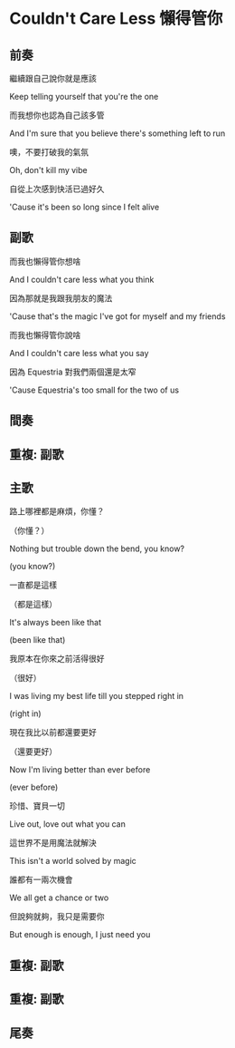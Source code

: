 # Couldn't Care Less 懶得管你

## 前奏

繼續跟自己說你就是應該

Keep telling yourself that you're the one



而我想你也認為自己該多管

And I'm sure that you believe there's something left to run



噢，不要打破我的氣氛

Oh, don't kill my vibe



自從上次感到快活已過好久

'Cause it's been so long since I felt alive

## 副歌
而我也懶得管你想啥

And I couldn't care less what you think



因為那就是我跟我朋友的魔法

'Cause that's the magic I've got for myself and my friends



而我也懶得管你說啥

And I couldn't care less what you say



因為 Equestria 對我們兩個還是太窄

'Cause Equestria's too small for the two of us

## 間奏

## 重複: 副歌

## 主歌

路上哪裡都是麻煩，你懂？

（你懂？）

Nothing but trouble down the bend, you know?

(you know?)



一直都是這樣

（都是這樣）

It's always been like that

(been like that)



我原本在你來之前活得很好

（很好）

I was living my best life till you stepped right in

(right in)



現在我比以前都還要更好

（還要更好）

Now I'm living better than ever before

(ever before)



珍惜、寶貝一切

Live out, love out what you can



這世界不是用魔法就解決

This isn't a world solved by magic



誰都有一兩次機會

We all get a chance or two



但說夠就夠，我只是需要你

But enough is enough, I just need you

## 重複: 副歌

## 重複: 副歌

## 尾奏
